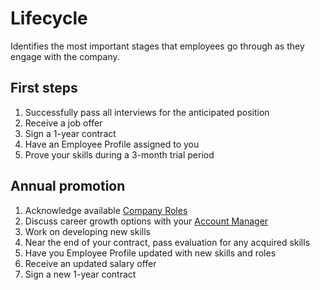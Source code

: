 # Lifecycle

Identifies the most important stages that employees go through as they engage with the company.

## First steps
1. Successfully pass all interviews for the anticipated position
2. Receive a job offer
3. Sign a 1-year contract
4. Have an Employee Profile assigned to you
5. Prove your skills during a 3-month trial period


## Annual promotion
1. Acknowledge available [Company Roles](./ladder)
2. Discuss career growth options with your [Account Manager](/company/Career/Roles/account_manager)
3. Work on developing new skills
4. Near the end of your contract, pass evaluation for any acquired skills
5. Have you Employee Profile updated with new skills and roles
6. Receive an updated salary offer
7. Sign a new 1-year contract